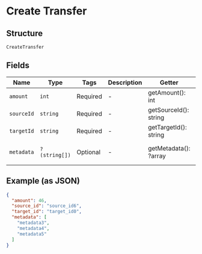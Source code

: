 
# Create Transfer

## Structure

`CreateTransfer`

## Fields

| Name | Type | Tags | Description | Getter | Setter |
|  --- | --- | --- | --- | --- | --- |
| `amount` | `int` | Required | - | getAmount(): int | setAmount(int amount): void |
| `sourceId` | `string` | Required | - | getSourceId(): string | setSourceId(string sourceId): void |
| `targetId` | `string` | Required | - | getTargetId(): string | setTargetId(string targetId): void |
| `metadata` | `?(string[])` | Optional | - | getMetadata(): ?array | setMetadata(?array metadata): void |

## Example (as JSON)

```json
{
  "amount": 46,
  "source_id": "source_id6",
  "target_id": "target_id0",
  "metadata": [
    "metadata3",
    "metadata4",
    "metadata5"
  ]
}
```

